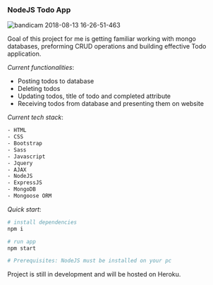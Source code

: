 ### **NodeJS Todo App**

![bandicam 2018-08-13 16-26-51-463](https://user-images.githubusercontent.com/23176181/44038235-a3c2f8d8-9f16-11e8-8dd8-3e7843e6b9d9.jpg)

Goal of this project for me is getting familiar working with mongo databases, preforming CRUD operations and building
effective Todo application.

*Current functionalities*:
* Posting todos to database
* Deleting todos
* Updating todos, title of todo and completed attribute
* Receiving todos from database and presenting them on website

*Current tech stack*:
``` bash
- HTML
- CSS
- Bootstrap
- Sass
- Javascript
- Jquery
- AJAX
- NodeJS
- ExpressJS
- MongoDB
- Mongoose ORM
``` 

*Quick start*:
``` bash
# install dependencies
npm i

# run app
npm start

# Prerequisites: NodeJS must be installed on your pc
```

Project is still in development and will be hosted on Heroku.
